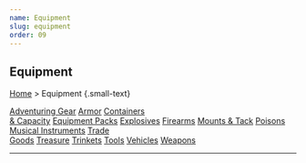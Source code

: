 ```yaml
---
name: Equipment
slug: equipment
order: 09
---
```

## Equipment
[Home](dm-operations-center) > Equipment {.small-text}

<div class="menu-container">
    <a href="adventuring-gear">Adventuring Gear</a>
    <a href="armor">Armor</a>
    <a href="containers-and-capacity">Containers<br/> & Capacity</a>
    <a href="equipment-packs">Equipment Packs</a>
    <a href="explosives">Explosives</a>
    <a href="firearms">Firearms</a>
    <a href="mounts-and-tack">Mounts & Tack</a>
    <a href="poisons">Poisons</a>
    <a href="musical-intruments">Musical Instruments</a>
    <a href="trade-goods">Trade<br/> Goods</a>
    <a href="treasure">Treasure</a>
    <a href="trinkets">Trinkets</a>
    <a href="tools">Tools</a>
    <a href="vehicles">Vehicles</a>
    <a href="weapons">Weapons</a>
</div>
<hr/>